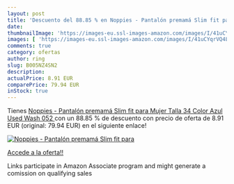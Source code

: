```yaml
---
layout: post
title: 'Descuento del 88.85 % en Noppies - Pantalón premamá Slim fit para'
date: 
thumbnailImage: 'https://images-eu.ssl-images-amazon.com/images/I/41uCYqrVQ4L._SL200_.jpg'
images: [ 'https://images-eu.ssl-images-amazon.com/images/I/41uCYqrVQ4L._SL200_.jpg' ]
comments: true
category: ofertas
author: ring
slug: B005NZ4SN2
description:
actualPrice: 8.91 EUR
comparePrice: 79.94 EUR
inStock: true
---
```


Tienes [Noppies - Pantalón premamá Slim fit para Mujer  Talla 34  Color Azul  Used Wash 052 ](https://www.amazon.es/dp/B005NZ4SN2/?tag=tolees-21) con un 88.85 % de descuento con precio de oferta de 8.91 EUR (original: 79.94 EUR) en el siguiente enlace!

[![Noppies - Pantalón premamá Slim fit para](https://images-eu.ssl-images-amazon.com/images/I/41uCYqrVQ4L._SL200_.jpg)](https://www.amazon.es/dp/B005NZ4SN2/?tag=tolees-21)

[Accede a la oferta!!](https://www.amazon.es/dp/B005NZ4SN2/?tag=tolees-21)

Links participate in Amazon Associate program and might generate a comission on qualifying sales


